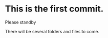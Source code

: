 <h1>This is the first commit.</h1>
<p>Please standby</p>
<p>There will be several folders and files to come.</p>
